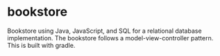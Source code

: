 # bookstore
Bookstore using Java, JavaScript, and SQL for a relational database implementation. The bookstore follows a model-view-controller pattern. This is built with gradle.
